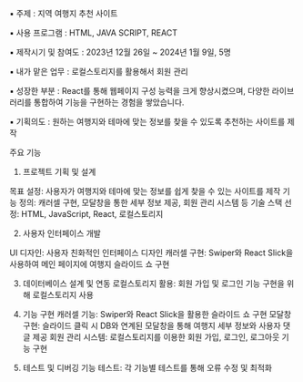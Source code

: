 
▪ 주제 : 지역 여행지 추천 사이트

▪ 사용 프로그램 :  HTML, JAVA SCRIPT, REACT

▪ 제작시기 및 참여도 : 2023년 12월 26일 ~ 2024년 1월 9일, 5명

▪ 내가 맡은 업무 : 로컬스토리지를 활용해서 회원 관리

▪ 성장한 부분 : React를 통해 웹페이지 구성 능력을 크게 향상시켰으며, 다양한 라이브러리를 통합하여 기능을 구현하는 경험을 쌓았습니다.

▪ 기획의도 : 원하는 여행지와 테마에 맞는 정보를 찾을 수 있도록 추천하는 사이트를 제작

    
주요 기능

1. 프로젝트 기획 및 설계

목표 설정: 사용자가 여행지와 테마에 맞는 정보를 쉽게 찾을 수 있는 사이트를 제작
기능 정의: 캐러셀 구현, 모달창을 통한 세부 정보 제공, 회원 관리 시스템 등
기술 스택 선정: HTML, JavaScript, React, 로컬스토리지

2. 사용자 인터페이스 개발

UI 디자인: 사용자 친화적인 인터페이스 디자인
캐러셀 구현: Swiper와 React Slick을 사용하여 메인 페이지에 여행지 슬라이드 쇼 구현

3. 데이터베이스 설계 및 연동
로컬스토리지 활용: 회원 가입 및 로그인 기능 구현을 위해 로컬스토리지 사용

4. 기능 구현
캐러셀 기능: Swiper와 React Slick을 활용한 슬라이드 쇼 구현
모달창 구현: 슬라이드 클릭 시 DB와 연계된 모달창을 통해 여행지 세부 정보와 사용자 댓글 제공
회원 관리 시스템: 로컬스토리지를 이용한 회원 가입, 로그인, 로그아웃 기능 구현

5. 테스트 및 디버깅
기능 테스트: 각 기능별 테스트를 통해 오류 수정 및 최적화
